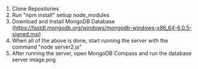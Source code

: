 1. Clone Repositories
2. Run "npm install" setiup node_modules
3. Download and Install MongoDB Database (https://fastdl.mongodb.org/windows/mongodb-windows-x86_64-6.0.5-signed.msi)
4. When all of the above is done, start running the server with the command "node server2.js"
5. After running the server, open MongoDB Compass and run the database server
image.png